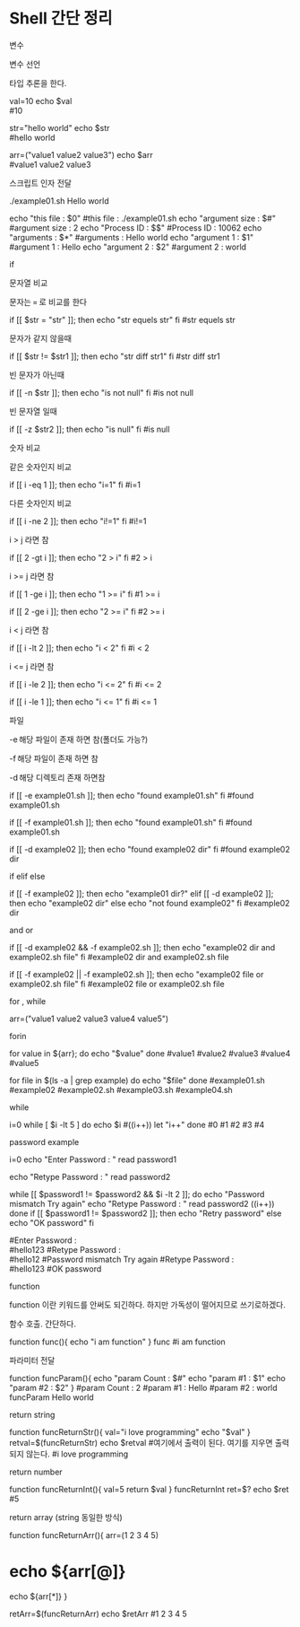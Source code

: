 # Shell 간단 정리

변수 

변수 선언 

타입 추론을 한다. 

val=10 
echo $val      
#10 
 

str="hello world" 
echo $str      
#hello world 
 

arr=("value1 value2 value3") 
echo $arr      
#value1 value2 value3 
 

스크립트 인자 전달 

./example01.sh Hello world 

echo "this file : $0"       #this file : ./example01.sh 
echo "argument size : $#"   #argument size : 2 
echo "Process ID : $$"      #Process ID : 10062 
echo "arguments : $*"       #arguments : Hello world 
echo "argument 1 : $1"      #argument 1 : Hello 
echo "argument 2 : $2"      #argument 2 : world 
 

if 

문자열 비교 

문자는 = 로 비교를 한다 

if [[  $str = "str" ]]; then 
  echo "str equels str" 
fi 
#str equels str 
 

문자가 같지 않을때 

if [[ $str != $str1 ]]; then 
  echo "str diff str1" 
fi 
#str diff str1 
 

빈 문자가 아닌때 

if [[ -n $str ]]; then 
  echo "is not null" 
fi 
#is not null 
 

빈 문자열 일때 

if [[ -z $str2 ]]; then 
  echo "is null" 
fi 
#is null 
 

숫자 비교 

같은 숫자인지 비교 

if [[ i -eq 1 ]]; then 
  echo "i=1" 
fi 
#i=1 
 

다른 숫자인지 비교 

if [[ i -ne 2 ]]; then 
  echo "i!=1" 
fi 
#i!=1 
 

i > j 라면 참 

if [[ 2 -gt i ]]; then 
  echo "2 > i" 
fi 
#2 > i 
 

i >= j 라면 참 

if [[ 1 -ge i ]]; then 
  echo "1 >= i" 
fi 
#1 >= i 
 

if [[ 2 -ge i ]]; then 
  echo "2 >= i" 
fi 
#2 >= i 
 

i < j 라면 참 

if [[ i -lt 2 ]]; then 
  echo "i < 2" 
fi 
#i < 2 
 

i <= j 라면 참 

if [[ i -le 2 ]]; then 
  echo "i <= 2" 
fi 
#i <= 2 
 

if [[ i -le 1 ]]; then 
  echo "i <= 1" 
fi 
#i <= 1 
 

파일 

-e 해당 파일이 존재 하면 참(폴더도 가능?) 

-f 해당 파일이 존재 하면 참 

-d 해당 디렉토리 존재 하면참 

if [[ -e example01.sh ]]; then 
  echo "found example01.sh" 
fi 
#found example01.sh 
 

if [[ -f example01.sh ]]; then 
  echo "found example01.sh" 
fi 
#found example01.sh 
 

if [[ -d example02 ]]; then 
  echo "found example02 dir" 
fi 
#found example02 dir 
 

if elif else 

if [[ -f example02 ]]; then 
  echo "example01 dir?" 
elif [[ -d example02 ]]; then 
  echo "example02 dir" 
else 
  echo "not found example02" 
fi 
#example02 dir 
 

and or 

if [[ -d example02 && -f example02.sh ]]; then 
  echo "example02 dir and example02.sh file" 
fi 
#example02 dir and example02.sh file 
 

if [[ -f example02 || -f example02.sh ]]; then 
  echo "example02 file or example02.sh file" 
fi 
#example02 file or example02.sh file 
 

for , while 

arr=("value1 value2 value3 value4 value5") 
 

forin 

for value in ${arr}; do 
  echo "$value" 
done 
#value1 
#value2 
#value3 
#value4 
#value5 
 

for file in $(ls -a | grep example) 
do 
    echo "$file" 
done 
#example01.sh 
#example02 
#example02.sh 
#example03.sh 
#example04.sh 
 

while 

i=0 
while [ $i -lt 5 ] 
do 
  echo $i 
#((i++)) 
let "i++" 
done 
#0 
#1 
#2 
#3 
#4 
 

password example 

i=0 
echo "Enter Password : " 
read password1 
 

echo "Retype Password : " 
read password2 
 

while [[ $password1 != $password2 && $i -lt 2 ]]; do 
  echo "Password mismatch Try again" 
  echo "Retype Password : " 
  read password2 
  ((i++)) 
done 
if [[ $password1 != $password2 ]]; then 
  echo "Retry password" 
else 
  echo "OK password" 
fi 
 

#Enter Password :  
#hello123 
#Retype Password :  
#hello12 
#Password mismatch Try again 
#Retype Password :  
#hello123 
#OK password 
 

function 

function 이란 키워드를 안써도 되긴하다. 하지만 가독성이 떨어지므로 쓰기로하겠다. 

함수 호출. 간단하다. 

function func(){ 
  echo "i am function" 
} 
func 
#i am function 
 

파라미터 전달 

function funcParam(){ 
  echo "param Count : $#" 
  echo "param #1 : $1" 
  echo "param #2 : $2" 
} 
#param Count : 2 
#param #1 : Hello 
#param #2 : world 
funcParam Hello world 
 

return string 

function funcReturnStr(){ 
  val="i love programming" 
  echo "$val" 
} 
retval=$(funcReturnStr) 
echo $retval            #여기에서 출력이 된다. 여기를 지우면 출력되지 않는다. 
#i love programming 
 

return number 

function funcReturnInt(){ 
  val=5 
  return $val 
} 
funcReturnInt 
ret=$? 
echo $ret 
#5 
 

return array (string 동일한 방식) 

function funcReturnArr(){ 
  arr=(1 2 3 4 5) 
  # echo ${arr[@]} 
  echo ${arr[*]} 
} 
 

retArr=$(funcReturnArr) 
echo $retArr 
#1 2 3 4 5 